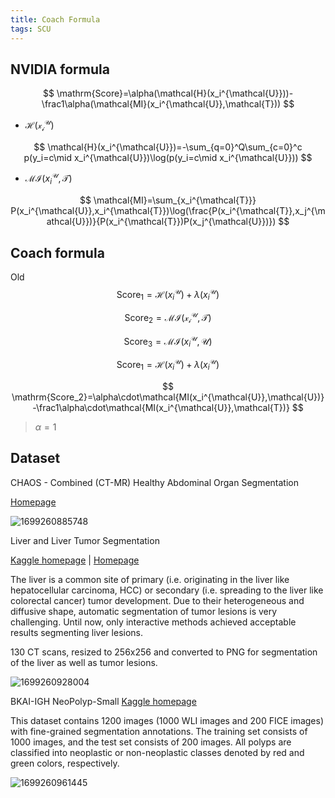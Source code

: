 ```yaml
---
title: Coach Formula
tags: SCU
---
```


## NVIDIA formula

$$
\mathrm{Score}=\alpha(\mathcal{H}(x_i^{\mathcal{U}}))-\frac1\alpha(\mathcal{MI}(x_i^{\mathcal{U}},\mathcal{T}))
$$

- $\mathcal{H(x_i^{\mathcal{U}})}$

$$
\mathcal{H}(x_i^{\mathcal{U}})=-\sum_{q=0}^Q\sum_{c=0}^c p(y_i=c\mid x_i^{\mathcal{U}})\log(p(y_i=c\mid x_i^{\mathcal{U}}))
$$



- $\mathcal{MI}(x_i^{\mathcal{U}},\mathcal{T})$

$$
\mathcal{MI}=\sum_{x_i^{\mathcal{T}}} P(x_i^{\mathcal{U}},x_i^{\mathcal{T}})\log(\frac{P(x_i^{\mathcal{T}},x_j^{\mathcal{U}})}{P(x_i^{\mathcal{T}})P(x_j^{\mathcal{U}})})
$$

## Coach formula

Old
$$
\mathrm{Score_1}=\mathcal{H}(x_i^{\mathcal{U}})+\lambda(x_i^{\mathcal{U}})
$$

$$
\mathrm{Score_2}=\mathcal{MI(x_i^{\mathcal{U}},\mathcal{T})}
$$

$$
\mathrm{Score_3}=\mathcal{MI}(x_i^{\mathcal{U}},\mathcal{U})
$$


$$
\mathrm{Score_1}=\mathcal{H}(x_i^{\mathcal{U}})+\lambda(x_i^{\mathcal{U}})
$$

$$
\mathrm{Score_2}=\alpha\cdot\mathcal{MI(x_i^{\mathcal{U}},\mathcal{U})}-\frac1\alpha\cdot\mathcal{MI(x_i^{\mathcal{U}},\mathcal{T})}
$$

> $\alpha=1$

## Dataset

CHAOS - Combined (CT-MR) Healthy Abdominal Organ Segmentation

[Homepage](https://chaos.grand-challenge.org/)

![1699260885748](https://cdn.statically.io/gh/sitdownkevin/ImageHosting@main/1699260885748.png)

Liver and Liver Tumor Segmentation

[Kaggle homepage](https://www.kaggle.com/datasets/andrewmvd/lits-png) | [Homepage](https://competitions.codalab.org/competitions/17094)

The liver is a common site of primary (i.e. originating in the liver like hepatocellular carcinoma, HCC) or secondary (i.e. spreading to the liver like colorectal cancer) tumor development. Due to their heterogeneous and diffusive shape, automatic segmentation of tumor lesions is very challenging. Until now, only interactive methods achieved acceptable results segmenting liver lesions.

130 CT scans, resized to 256x256 and converted to PNG for segmentation of the liver as well as tumor lesions.

![1699260928004](https://cdn.statically.io/gh/sitdownkevin/ImageHosting@main/1699260928004.png)


BKAI-IGH NeoPolyp-Small
[Kaggle homepage](https://www.kaggle.com/c/bkai-igh-neopolyp/) 

This dataset contains 1200 images (1000 WLI images and 200 FICE images) with fine-grained segmentation annotations. The training set consists of 1000 images, and the test set consists of 200 images. All polyps are classified into neoplastic or non-neoplastic classes denoted by red and green colors, respectively. 

![1699260961445](https://cdn.statically.io/gh/sitdownkevin/ImageHosting@main/1699260961445.png)





